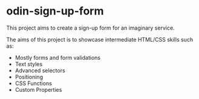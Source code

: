 # odin-sign-up-form

This project aims to create a sign-up form for an imaginary service.

The aims of this project is to showcase intermediate HTML/CSS skills such as:
- Mostly forms and form validations
- Text styles
- Advanced selectors
- Positioning
- CSS Functions
- Custom Properties
